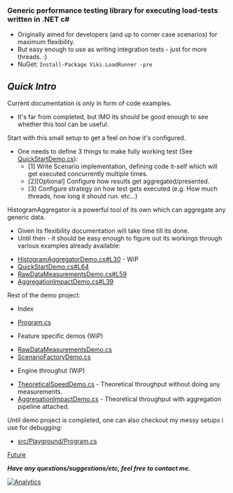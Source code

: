 ### Generic performance testing library for executing load-tests written in .NET c# ###
* Originally aimed for developers (and up to corner case scenarios) for maximum flexibility.
* But easy enough to use as writing integration tests - just for more threads. :)
* NuGet: `Install-Package Viki.LoadRunner -pre`


## *Quick Intro*
Current documentation is only in form of code examples. 
* It's far from completed, but IMO its should be good enough to see whether this tool can be useful.

Start with this small setup to get a feel on how it's configured.
* One needs to define 3 things to make fully working test (See [QuickStartDemo.cs](/demo/Guides/QuickStart/QuickStartDemo.cs)):
  - [1] Write Scenario implementation, defining code it-self which will get executed concurrently multiple times.
  - [2][Optional] Configure how results get aggregated/presented.
  - [3] Configure strategy on how test gets executed (e.g. How much threads, how long it should run. etc...)

HistogramAggregator is a powerful tool of its own which can aggregate any generic data.
 * Given its flexibility documentation will take time till its done.
 * Until then - it should be easy enough to figure out its workings through various examples already available:
  - [HistogramAggregatorDemo.cs#L30](/demo/Guides/Aggregation/HistogramAggregatorDemo.cs#L30) - WiP
  - [QuickStartDemo.cs#L64](/demo/Guides/QuickStart/QuickStartDemo.cs#L64)
  - [RawDataMeasurementsDemo.cs#L59](/demo/Guides/Aggregation/RawDataMeasurementsDemo.cs#L59)
  - [AggregationImpactDemo.cs#L39](/demo/Theoretical/AggregationImpactDemo.cs#L39)

Rest of the demo project:
 * Index
  - [Program.cs](/demo/Program.cs)
 * Feature specific demos (WiP)
  - [RawDataMeasurementsDemo.cs](/demo/Guides/Aggregation/RawDataMeasurementsDemo.cs)
  - [ScenarioFactoryDemo.cs](/demo/Guides/StrategyBuilderFeatures/ScenarioFactoryDemo.cs)
 * Engine throughut (WiP)
  - [TheoreticalSpeedDemo.cs](demo/Theoretical/TheoreticalSpeedDemo.cs) - Theoretical throughput without doing any measurements.
  - [AggregationImpactDemo.cs](demo/Theoretical/AggregationImpactDemo.cs) - Theoretical throughput with aggregation pipeline attached.
  
Until demo project is completed, one can also checkout my messy setups i use for debugging:
 * [src/Playground/Program.cs](/src/Viki.LoadRunner.Playground/Program.cs)
  
[Future](../../wiki/TODOs)

***Have any questions/suggestions/etc, feel free to contact me.***

[![Analytics](https://ga-beacon.appspot.com/UA-71045586-1/LoadRunner/readme?pixel)](https://github.com/Vycka/LoadRunner)
